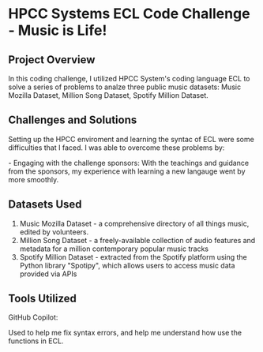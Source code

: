 # HPCC Systems ECL Code Challenge - Music is Life!

## Project Overview 
In this coding challenge, I utilized HPCC System's coding language ECL to solve a series of problems to analze three public music datasets: Music Mozilla Dataset, Million Song Dataset, Spotify Million Dataset.

## Challenges and Solutions 
Setting up the HPCC enviroment and learning the syntac of ECL were some difficulties that I faced. I was able to overcome these problems by: 
   <p> - Engaging with the challenge sponsors: With the teachings and guidance from the sponsors, my experience with learning a new langauge went by more smoothly. </p>

## Datasets Used 

1. Music Mozilla Dataset - a comprehensive directory of all things music, edited by volunteers.
2. Million Song Dataset - a freely-available collection of audio features and metadata for a million contemporary popular music tracks
3. Spotify Million Dataset - extracted from the Spotify platform using the Python library "Spotipy", which allows users to access music data provided via APIs


## Tools Utilized
GitHub Copilot: 
    <p>Used to help me fix syntax errors, and help me understand how use the functions in ECL.</p>